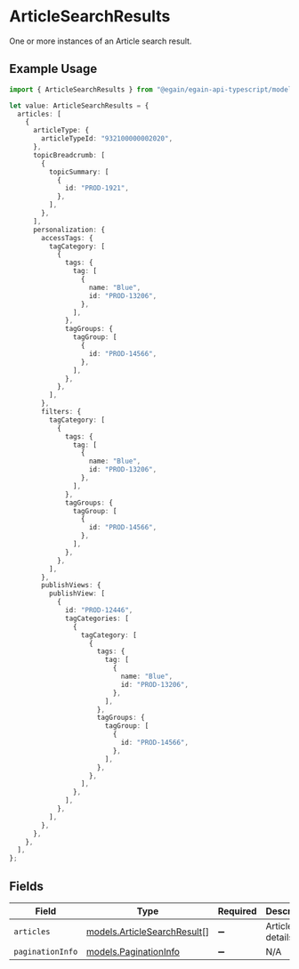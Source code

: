 # ArticleSearchResults

One or more instances of an Article search result.

## Example Usage

```typescript
import { ArticleSearchResults } from "@egain/egain-api-typescript/models";

let value: ArticleSearchResults = {
  articles: [
    {
      articleType: {
        articleTypeId: "932100000002020",
      },
      topicBreadcrumb: [
        {
          topicSummary: [
            {
              id: "PROD-1921",
            },
          ],
        },
      ],
      personalization: {
        accessTags: {
          tagCategory: [
            {
              tags: {
                tag: [
                  {
                    name: "Blue",
                    id: "PROD-13206",
                  },
                ],
              },
              tagGroups: {
                tagGroup: [
                  {
                    id: "PROD-14566",
                  },
                ],
              },
            },
          ],
        },
        filters: {
          tagCategory: [
            {
              tags: {
                tag: [
                  {
                    name: "Blue",
                    id: "PROD-13206",
                  },
                ],
              },
              tagGroups: {
                tagGroup: [
                  {
                    id: "PROD-14566",
                  },
                ],
              },
            },
          ],
        },
        publishViews: {
          publishView: [
            {
              id: "PROD-12446",
              tagCategories: [
                {
                  tagCategory: [
                    {
                      tags: {
                        tag: [
                          {
                            name: "Blue",
                            id: "PROD-13206",
                          },
                        ],
                      },
                      tagGroups: {
                        tagGroup: [
                          {
                            id: "PROD-14566",
                          },
                        ],
                      },
                    },
                  ],
                },
              ],
            },
          ],
        },
      },
    },
  ],
};
```

## Fields

| Field                                                            | Type                                                             | Required                                                         | Description                                                      |
| ---------------------------------------------------------------- | ---------------------------------------------------------------- | ---------------------------------------------------------------- | ---------------------------------------------------------------- |
| `articles`                                                       | [models.ArticleSearchResult](../models/articlesearchresult.md)[] | :heavy_minus_sign:                                               | Article details<br/>                                             |
| `paginationInfo`                                                 | [models.PaginationInfo](../models/paginationinfo.md)             | :heavy_minus_sign:                                               | N/A                                                              |